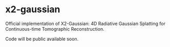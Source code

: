 # x2-gaussian
Official implementation of X2-Gaussian: 4D Radiative Gaussian Splatting for Continuous-time Tomographic Reconstruction.

Code will be public available soon.
